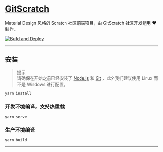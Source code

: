# [GitScratch](https://uniscratch.github.io/)

Material Design 风格的 Scratch 社区前端项目，由 GitScratch 社区开发组用 ❤️ 制作。  

[![Build and Deploy](https://github.com/UniScratch/GitScratchFrontend/actions/workflows/main.yml/badge.svg?branch=main)](https://github.com/UniScratch/GitScratchFrontend/actions/workflows/main.yml)  

***

## 安装

> 提示  
> 请确保在开始之前已经安装了 [Node.js](https://www.nodejs.org) 和 [Git](https://git-scm.com/) ，此外我们建议使用 Linux 而不是 Windows 进行配置。

```
yarn install
```

### 开发环境编译，支持热重载
```
yarn serve
```

### 生产环境编译
```
yarn build
```


***
